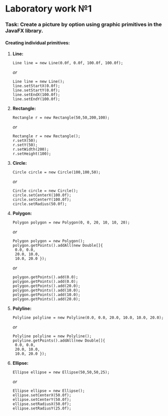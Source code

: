 # Laboratory work №1
### **Task:** Create a picture by option using graphic primitives in the JavaFX library.

#### **Creating individual primitives:**

1. **Line:**
      ```
      Line line = new Line(0.0f, 0.0f, 100.0f, 100.0f);
      ```
      *or*
      ```
      Line line = new Line();
      line.setStartX(0.0f);
      line.setStartY(0.0f);
      line.setEndX(100.0f);
      line.setEndY(100.0f);
      ```

2. **Rectangle:**
      ```
      Rectangle r = new Rectangle(50,50,200,100);
      ```
      *or*
      ```
      Rectangle r = new Rectangle();
      r.setX(50);
      r.setY(50);
      r.setWidth(200);
      r.setHeight(100);
      ```

3. **Circle:**
      ```
      Circle circle = new Circle(100,100,50);
      ```
      *or*
      ```
      Circle circle = new Circle();
      circle.setCenterX(100.0f);
      circle.setCenterY(100.0f);
      circle.setRadius(50.0f);
      ```

4. **Polygon:**
      ```
      Polygon polygon = new Polygon(0, 0, 20, 10, 10, 20);
      ```
      *or*
      ```
      Polygon polygon = new Polygon();
      polygon.getPoints().addAll(new Double[]{
       0.0, 0.0,
       20.0, 10.0,
       10.0, 20.0 });
      ```
      *or*
      ```
      polygon.getPoints().add(0.0);
      polygon.getPoints().add(0.0);
      polygon.getPoints().add(20.0);
      polygon.getPoints().add(10.0);
      polygon.getPoints().add(10.0);
      polygon.getPoints().add(20.0);
      ```

5. **Polyline:**
      ```
      Polyline polyline = new Polyline(0.0, 0.0, 20.0, 10.0, 10.0, 20.0);
      ```
      *or*
      ```
      Polyline polyline = new Polyline();
      polyline.getPoints().addAll(new Double[]{
       0.0, 0.0,
       20.0, 10.0,
       10.0, 20.0 });
      ```

6. **Ellipse:** 
      ```
      Ellipse ellipse = new Ellipse(50,50,50,25);
      ```
      *or*
      ```
      Ellipse ellipse = new Ellipse();
      ellipse.setCenterX(50.0f);
      ellipse.setCenterY(50.0f);
      ellipse.setRadiusX(50.0f);
      ellipse.setRadiusY(25.0f);
      ```
      
